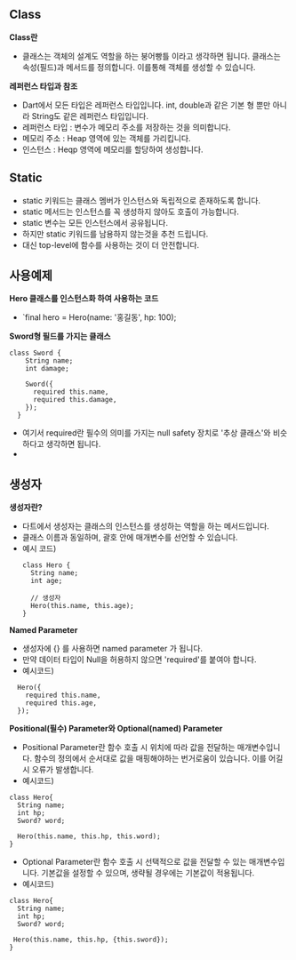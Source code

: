 ## Class
**Class란**
- 클래스는 객체의 설계도 역할을 하는 붕어빵틀 이라고 생각하면 됩니다. 클래스는 속성(필드)과 메서드를 정의합니다. 이를통해 객체를 생성할 수 있습니다.

**레퍼런스 타입과 참조**
- Dart에서 모든 타입은 레퍼런스 타입입니다. int, double과 같은 기본 형 뿐만 아니라 String도 같은 레퍼런스 타입입니다.
- 레퍼런스 타입 : 변수가 메모리 주소를 저장하는 것을 의미합니다.
- 메모리 주소 : Heap 영역에 있는 객체를 가리킵니다.
- 인스턴스 : Heqp 영역에 메모리를 할당하여 생성합니다.

## Static
- static 키워드는 클래스 멤버가 인스턴스와 독립적으로 존재하도록 합니다.
- static 메서드는 인스턴스를 꼭 생성하지 않아도 호출이 가능합니다.
- static 변수는 모든 인스턴스에서 공유됩니다.
- 하지만 static 키워드를 남용하지 않는것을 추천 드립니다.
- 대신 top-level에 함수를 사용하는 것이 더 안전합니다.

## 사용예제
**Hero 클래스를 인스턴스화 하여 사용하는 코드**
- `final hero = Hero(name: '홍길동', hp: 100);

**Sword형 필드를 가지는 클래스**
```
class Sword {
    String name;
    int damage;

    Sword({
      required this.name,
      required this.damage,
    });
  }
```
- 여기서 required란 필수의 의미를 가지는 null safety 장치로 '추상 클래스'와 비슷하다고 생각하면 됩니다.
- 
  
## 생성자
**생성자란?**
- 다트에서 생성자는 클래스의 인스턴스를 생성하는 역할을 하는 메서드입니다.
- 클래스 이름과 동일하며, 괄호 안에 매개변수를 선언할 수 있습니다.
- 예시 코드)
  ```
  class Hero {
    String name;
    int age;

    // 생성자
    Hero(this.name, this.age);
  }
  ```
**Named Parameter**
- 생성자에 {} 를 사용하면 named parameter 가 됩니다.
- 만약 데이터 타입이 Null을 허용하지 않으면 'required'를 붙여야 합니다.
- 예시코드)
```
  Hero({
    required this.name,
    required this.age,
  });
```

**Positional(필수) Parameter와 Optional(named) Parameter**
- Positional Parameter란 함수 호출 시 위치에 따라 값을 전달하는 매개변수입니다. 함수의 정의에서 순서대로 값을 매핑해야하는 번거로움이 있습니다. 이를 어길시 오류가 발생합니다.
- 예시코드)
```
class Hero{
  String name;
  int hp;
  Sword? word;

  Hero(this.name, this.hp, this.word);
}

```
- Optional Parameter란 함수 호출 시 선택적으로 값을 전달할 수 있는 매개변수입니다. 기본값을 설정할 수 있으며, 생략될 경우에는 기본값이 적용됩니다.
- 예시코드)
```
class Hero{
  String name;
  int hp;
  Sword? word;

 Hero(this.name, this.hp, {this.sword});
}
```
